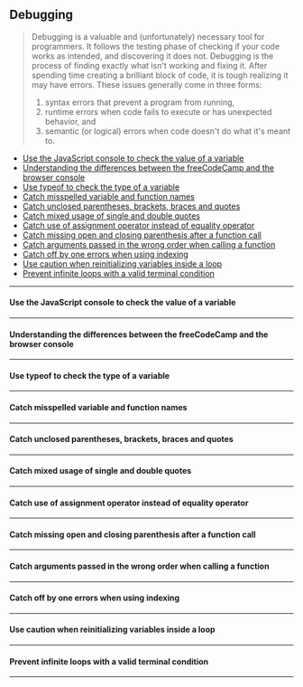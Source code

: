 ## Debugging

> Debugging is a valuable and (unfortunately) necessary tool for programmers. It follows the testing phase of checking if your code works as intended, and discovering it does not. Debugging is the process of finding exactly what isn't working and fixing it. After spending time creating a brilliant block of code, it is tough realizing it may have errors. These issues generally come in three forms:
> 1) syntax errors that prevent a program from running,
> 2) runtime errors when code fails to execute or has unexpected behavior, and
> 3) semantic (or logical) errors when code doesn't do what it's meant to.

- [Use the JavaScript console to check the value of a variable][1]
- [Understanding the differences between the freeCodeCamp and the browser console][2]
- [Use typeof to check the type of a variable][3]
- [Catch misspelled variable and function names][4]
- [Catch unclosed parentheses, brackets, braces and quotes][5]
- [Catch mixed usage of single and double quotes][6]
- [Catch use of assignment operator instead of equality operator][7]
- [Catch missing open and closing parenthesis after a function call][8]
- [Catch arguments passed in the wrong order when calling a function][9]
- [Catch off by one errors when using indexing][10]
- [Use caution when reinitializing variables inside a loop][11]
- [Prevent infinite loops with a valid terminal condition][12]

----

#### Use the JavaScript console to check the value of a variable

----

#### Understanding the differences between the freeCodeCamp and the browser console

----

#### Use typeof to check the type of a variable

----

#### Catch misspelled variable and function names

----

#### Catch unclosed parentheses, brackets, braces and quotes

----

#### Catch mixed usage of single and double quotes

----

#### Catch use of assignment operator instead of equality operator

----

#### Catch missing open and closing parenthesis after a function call

----

#### Catch arguments passed in the wrong order when calling a function

----

#### Catch off by one errors when using indexing

----

#### Use caution when reinitializing variables inside a loop

----

#### Prevent infinite loops with a valid terminal condition

----


[1]: #use-the-javascript-console-to-check-the-value-of-a-variable
[2]: #understanding-the-differences-between-the-freecodecamp-and-the-browser-console
[3]: #use-typeof-to-check-the-type-of-a-variable
[4]: #catch-misspelled-variable-and-function-names
[5]: #catch-unclosed-parentheses-brackets-braces-and-quotes
[6]: #catch-mixed-usage-of-single-and-double-quotes
[7]: #catch-use-of-assignment-operator-instead-of-equality-operator
[8]: #catch-missing-open-and-closing-parenthesis-after-a-function-call
[9]: #catch-arguments-passed-in-the-wrong-order-when-calling-a-function
[10]: #catch-off-by-one-errors-when-using-indexing
[11]: #use-caution-when-reinitializing-variables-inside-a-loop
[12]: #prevent-infinite-loops-with-a-valid-terminal-condition
